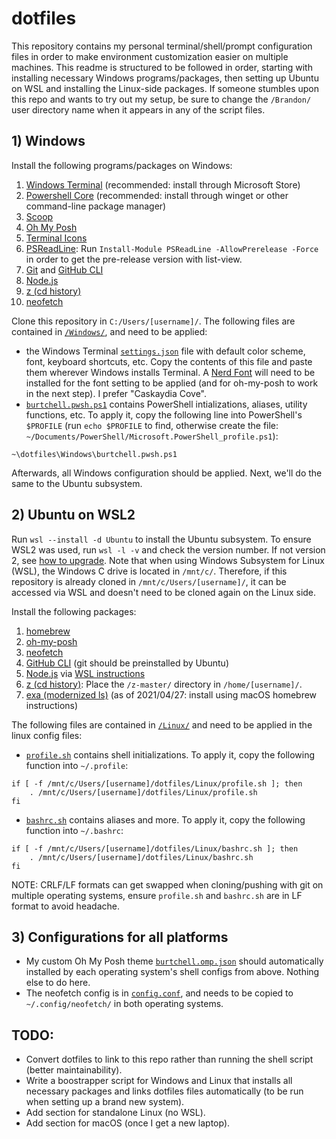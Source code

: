 # dotfiles

This repository contains my personal terminal/shell/prompt configuration files in order to make environment customization easier on multiple machines. This readme is structured to be followed in order, starting with installing necessary Windows programs/packages, then setting up Ubuntu on WSL and installing the Linux-side packages. If someone stumbles upon this repo and wants to try out my setup, be sure to change the `/Brandon/` user directory name when it appears in any of the script files.

## 1) Windows

Install the following programs/packages on Windows:

1. [Windows Terminal](https://github.com/microsoft/terminal) (recommended: install through Microsoft Store)
2. [Powershell Core](https://github.com/PowerShell/PowerShell) (recommended: install through winget or other command-line package manager)
3. [Scoop](https://github.com/ScoopInstaller/Scoop)
4. [Oh My Posh](https://ohmyposh.dev/)
5. [Terminal Icons](https://github.com/devblackops/Terminal-Icons)
6. [PSReadLine](https://github.com/PowerShell/PSReadLine): Run `Install-Module PSReadLine -AllowPrerelease -Force` in order to get the pre-release version with list-view.
7. [Git](https://gitforwindows.org/) and [GitHub CLI](https://github.com/cli/cli)
8. [Node.js](https://nodejs.org/en/)
9. [z (cd history)](https://www.powershellgallery.com/packages/z/1.1.13)
10. [neofetch](https://github.com/dylanaraps/neofetch)

Clone this repository in `C:/Users/[username]/`. The following files are contained in [`/Windows/`](https://github.com/dukeofjukes/configs/tree/main/Windows), and need to be applied:

- the Windows Terminal [`settings.json`](https://github.com/dukeofjukes/configs/blob/main/Windows/terminal.settings.json) file with default color scheme, font, keyboard shortcuts, etc. Copy the contents of this file and paste them wherever Windows installs Terminal. A [Nerd Font](https://www.nerdfonts.com/font-downloads) will need to be installed for the font setting to be applied (and for oh-my-posh to work in the next step). I prefer "Caskaydia Cove".
- [`burtchell.pwsh.ps1`](https://github.com/dukeofjukes/configs/blob/main/Windows/burtchell.pwsh.ps1) contains PowerShell intializations, aliases, utility functions, etc. To apply it, copy the following line into PowerShell's `$PROFILE` (run `echo $PROFILE` to find, otherwise create the file: `~/Documents/PowerShell/Microsoft.PowerShell_profile.ps1`):

```
~\dotfiles\Windows\burtchell.pwsh.ps1
```

Afterwards, all Windows configuration should be applied. Next, we'll do the same to the Ubuntu subsystem.

## 2) Ubuntu on WSL2

Run `wsl --install -d Ubuntu` to install the Ubuntu subsystem. To ensure WSL2 was used, run `wsl -l -v` and check the version number. If not version 2, see [how to upgrade](https://docs.microsoft.com/en-us/windows/wsl/install#upgrade-version-from-wsl-1-to-wsl-2). Note that when using Windows Subsystem for Linux (WSL), the Windows C drive is located in `/mnt/c/`. Therefore, if this repository is already cloned in `/mnt/c/Users/[username]/`, it can be accessed via WSL and doesn't need to be cloned again on the Linux side.

Install the following packages:

1. [homebrew](https://brew.sh)
2. [oh-my-posh](https://ohmyposh.dev/)
3. [neofetch](https://github.com/dylanaraps/neofetch)
4. [GitHub CLI](https://github.com/cli/cli) (git should be preinstalled by Ubuntu)
5. [Node.js](https://nodejs.org/en/) via [WSL instructions](https://docs.microsoft.com/en-us/windows/dev-environment/javascript/nodejs-on-wsl)
6. [z (cd history)](https://github.com/rupa/z): Place the `/z-master/` directory in `/home/[username]/`.
7. [exa (modernized ls)](https://github.com/ogham/exa) (as of 2021/04/27: install using macOS homebrew instructions)

The following files are contained in [`/Linux/`](https://github.com/dukeofjukes/configs/tree/main/Linux) and need to be applied in the linux config files:

- [`profile.sh`](https://github.com/dukeofjukes/configs/blob/main/Linux/profile.sh) contains shell initializations. To apply it, copy the following function into `~/.profile`:

```
if [ -f /mnt/c/Users/[username]/dotfiles/Linux/profile.sh ]; then
    . /mnt/c/Users/[username]/dotfiles/Linux/profile.sh
fi
```

- [`bashrc.sh`](https://github.com/dukeofjukes/configs/blob/main/Linux/bashrc.sh) contains aliases and more. To apply it, copy the following function into `~/.bashrc`:

```
if [ -f /mnt/c/Users/[username]/dotfiles/Linux/bashrc.sh ]; then
    . /mnt/c/Users/[username]/dotfiles/Linux/bashrc.sh
fi
```

NOTE: CRLF/LF formats can get swapped when cloning/pushing with git on multiple operating systems, ensure `profile.sh` and `bashrc.sh` are in LF format to avoid headache.

## 3) Configurations for all platforms

- My custom Oh My Posh theme [`burtchell.omp.json`](https://github.com/dukeofjukes/dotfiles/blob/main/burtchell.omp.json) should automatically installed by each operating system's shell configs from above. Nothing else to do here.
- The neofetch config is in [`config.conf`](https://github.com/dukeofjukes/dotfiles/blob/main/config.conf), and needs to be copied to `~/.config/neofetch/` in both operating systems.


## TODO:

- Convert dotfiles to link to this repo rather than running the shell script (better maintainability).
- Write a boostrapper script for Windows and Linux that installs all necessary packages and links dotfiles files automatically (to be run when setting up a brand new system).
- Add section for standalone Linux (no WSL).
- Add section for macOS (once I get a new laptop).


